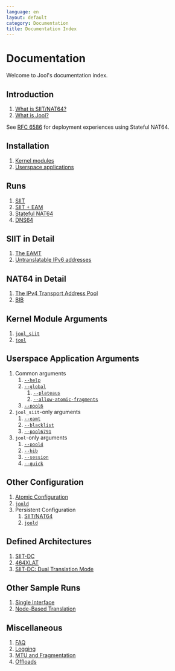 ```yaml
---
language: en
layout: default
category: Documentation
title: Documentation Index
---
```


# Documentation

Welcome to Jool's documentation index.

## Introduction

1. [What is SIIT/NAT64?](intro-xlat.html)
2. [What is Jool?](intro-jool.html)

See [RFC 6586](https://tools.ietf.org/html/rfc6586) for deployment experiences using Stateful NAT64.

## Installation

1. [Kernel modules](install-mod.html)
2. [Userspace applications](install-usr.html)

## Runs

1. [SIIT](run-vanilla.html)
2. [SIIT + EAM](run-eam.html)
3. [Stateful NAT64](run-nat64.html)
4. [DNS64](dns64.html)

## SIIT in Detail

1. [The EAMT](eamt.html)
2. [Untranslatable IPv6 addresses](pool6791.html)

## NAT64 in Detail

1. [The IPv4 Transport Address Pool](pool4.html)
2. [BIB](bib.html)

## Kernel Module Arguments

1. [`jool_siit`](modprobe-siit.html)
2. [`jool`](modprobe-nat64.html)

## Userspace Application Arguments

1. Common arguments
	1. [`--help`](usr-flags-help.html)
	2. [`--global`](usr-flags-global.html)
		1. [`--plateaus`](usr-flags-plateaus.html)
		2. [`--allow-atomic-fragments`](usr-flags-atomic.html)
	3. [`--pool6`](usr-flags-pool6.html)
2. `jool_siit`-only arguments
	1. [`--eamt`](usr-flags-eamt.html)
	2. [`--blacklist`](usr-flags-blacklist.html)
	3. [`--pool6791`](usr-flags-pool6791.html)
3. `jool`-only arguments
	1. [`--pool4`](usr-flags-pool4.html)
	2. [`--bib`](usr-flags-bib.html)
	3. [`--session`](usr-flags-session.html)
	4. [`--quick`](usr-flags-quick.html)

## Other Configuration

1. [Atomic Configuration](config-atomic.html)
2. [`joold`](config-joold.html)
3. Persistent Configuration
	1. [SIIT/NAT64](config-persistent-jool.html)
	2. [`joold`](config-persistent-joold.html)

## Defined Architectures

1. [SIIT-DC](siit-dc.html)
2. [464XLAT](464xlat.html)
3. [SIIT-DC: Dual Translation Mode](siit-dc-2xlat.html)

## Other Sample Runs

1. [Single Interface](single-interface.html)
2. [Node-Based Translation](node-based-translation.html)

## Miscellaneous

1. [FAQ](faq.html)
2. [Logging](logging.html)
3. [MTU and Fragmentation](mtu.html)
4. [Offloads](offloads.html)

